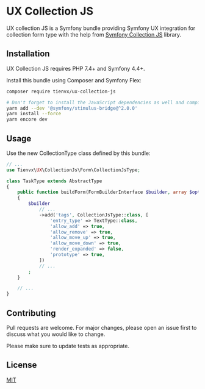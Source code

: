 # UX Collection JS

UX collection JS is a Symfony bundle providing Symfony UX integration for collection form type with the help from [Symfony Collection JS](https://github.com/ruano-a/symfonyCollectionJs) library.

## Installation

UX Collection JS requires PHP 7.4+ and Symfony 4.4+.

Install this bundle using Composer and Symfony Flex:

```sh
composer require tienvx/ux-collection-js

# Don't forget to install the JavaScript dependencies as well and compile
yarn add --dev '@symfony/stimulus-bridge@^2.0.0'
yarn install --force
yarn encore dev
```

## Usage

Use the new CollectionType class defined by this bundle:

```php
// ...
use Tienvx\UX\CollectionJs\Form\CollectionJsType;

class TaskType extends AbstractType
{
    public function buildForm(FormBuilderInterface $builder, array $options)
    {
        $builder
            // ...
            ->add('tags', CollectionJsType::class, [
                'entry_type' => TextType::class,
                'allow_add' => true,
                'allow_remove' => true,
                'allow_move_up' => true,
                'allow_move_down' => true,
                'render_expanded' => false,
                'prototype' => true,
            ])
            // ...
        ;
    }

    // ...
}
```

## Contributing
Pull requests are welcome. For major changes, please open an issue first to discuss what you would like to change.

Please make sure to update tests as appropriate.

## License
[MIT](LICENSE)
